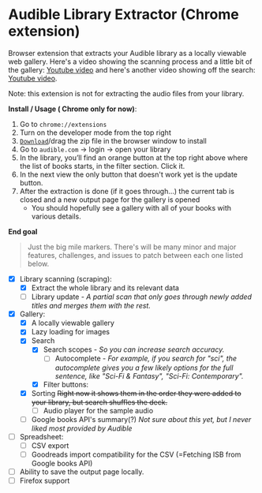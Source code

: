# Audible Library Extractor (Chrome extension)

Browser extension that extracts your Audible library as a locally viewable web gallery. Here's a video showing the scanning process and a little bit of the gallery: [Youtube video](https://youtu.be/SxqG8BXIsg0) and here's another video showing off the search: [Youtube video](https://youtu.be/5qyvEVIXYrY).

Note: this extension is not for extracting the audio files from your library.

**Install / Usage ( Chrome only for now)**:

1. Go to `chrome://extensions`
2. Turn on the developer mode from the top right
3. [`Download`](https://github.com/joonaspaakko/audible-library-extractor/releases)/drag the zip file in the browser window to install
4. Go to `audible.com` → login → open your library
5. In the library, you’ll find an orange button at the top right above where the list of books starts, in the filter section. Click it.
6. In the next view the only button that doesn't work yet is the update button.
7. After the extraction is done (if it goes through…) the current tab is closed and a new output page for the gallery is opened
	- You should hopefully see a gallery with all of your books with various details.

**End goal**

> Just the big mile markers. There's will be many minor and major features, challenges, and issues to patch between each one listed below.

- [x] Library scanning (scraping):
  - [x] Extract the whole library and its relevant data
  - [ ] Library update - _A partial scan that only goes through newly added titles and merges them with the rest._
- [x] Gallery:
  - [x] A locally viewable gallery
  - [x] Lazy loading for images
  - [x] Search
    - [x] Search scopes - _So you can increase search accuracy._
		- [ ] Autocomplete - _For example, if you search for "sci", the autocomplete gives you a few likely options for the full sentence, like "Sci-Fi & Fantasy", "Sci-Fi: Contemporary"._
	- [x] Filter buttons:
  - [x] Sorting ~~Right now it shows them in the order they were added to your library, but search shuffles the deck.~~
	- [ ] Audio player for the sample audio
  - [ ] Google books API's summary(?) _Not sure about this yet, but I never liked most provided by Audible_
- [ ] Spreadsheet:
  - [ ] CSV export
  - [ ] Goodreads import compatibility for the CSV (=Fetching ISB from Google books API)
- [ ] Ability to save the output page locally.
- [ ] Firefox support
